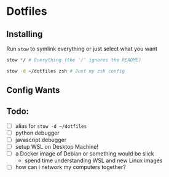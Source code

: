 # Dotfiles

## Installing

Run `stow` to symlink everything or just select what you want
```bash
stow */ # Everything (the '/' ignores the README)
```

```bash
stow -d ~/dotfiles zsh # Just my zsh config
```

## Config Wants

## Todo:
- [ ] alias for `stow -d ~/dotfiles`
- [ ] python debugger 
- [ ] javascript debugger
- [ ] setup WSL on Desktop Machine!
- [ ] a Docker image of Debian or something would be slick 
    - spend time understanding WSL and new Linux images
- [ ] how can i network my computers together?

